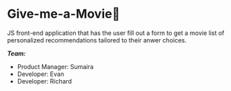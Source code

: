 # Give-me-a-Movie🎥
JS front-end application that has the user fill out a form to get a movie list of personalized recommendations tailored to their anwer choices. 

***Team:***

* Product Manager: Sumaira
* Developer: Evan
* Developer: Richard 
